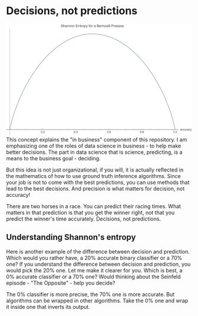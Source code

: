 # Decisions, not predictions
![Curve of Shannon entropy for a binary process](./binary-shannon-entropy.png)
This concept explains the "in business" component of this repository. I am emphasizing one of the roles of data science in business - to help make better decisions. The part in data science that is science, predicting, is a means to the business goal - deciding.

But this idea is not just organizational, if you will, it is actually reflected in the mathematics of how to use ground truth inference algorithms. Since your job is not to come with the best predictions, you can use methods that lead to the best decisions. And precision is what matters for decision, not accuracy!

There are two horses in a race. You can predict their racing times. What matters in that prediction is that you get the winner right, not that you predict the winner's time accurately. Decisions, not predictions.
## Understanding Shannon's entropy
Here is another example of the difference between decision and prediction. Which would you rather have, a 20% accurate binary classifier or a 70% one? If you understand the difference between decision and prediction, you would pick the 20% one. Let me make it clearer for you. Which is best, a 0% accurate classifier or a 70% one? Would thinking about the Seinfeld episode - "The Opposite" - help you decide?

The 0% classifier is more precise, the 70% one is more accurate. But algorithms can be wrapped in other algorithms. Take the 0% one and wrap it inside one that inverts its output.